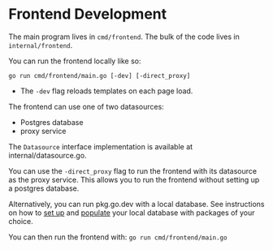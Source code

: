 # Frontend Development

The main program lives in `cmd/frontend`. The bulk of the code lives in
`internal/frontend`.

You can run the frontend locally like so:

```
go run cmd/frontend/main.go [-dev] [-direct_proxy]
```

- The `-dev` flag reloads templates on each page load.

The frontend can use one of two datasources:

- Postgres database
- proxy service

The `Datasource` interface implementation is available at internal/datasource.go.

You can use the `-direct_proxy` flag to run the frontend with its datasource as
the proxy service. This allows you to run the frontend without setting up a
postgres database.

Alternatively, you can run pkg.go.dev with a local database. See instructions
on how to [set up](doc/postgres.md) and
[populate](doc/worker.md#populating-data-locally-using-the-worker)
your local database with packages of your choice.

You can then run the frontend with: `go run cmd/frontend/main.go`
